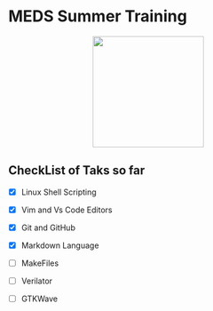 # MEDS Summer Training

<p align="center">
<img width=200 height=200 src=https://media.licdn.com/dms/image/v2/D5622AQFu2kFj___x8Q/feedshare-shrink_2048_1536/feedshare-shrink_2048_1536/0/1713182041679?e=2147483647&v=beta&t=CTgaFET7KIv7Y9dCJJ6g8sGyTS7XYtGiWKc2-VohZ9Q>
</p>


## CheckList of Taks so far
- [x] Linux Shell Scripting
- [x] Vim and Vs Code Editors
- [x] Git and GitHub
- [x] Markdown Language
- [ ] MakeFiles
- [ ] Verilator
- [ ] GTKWave


